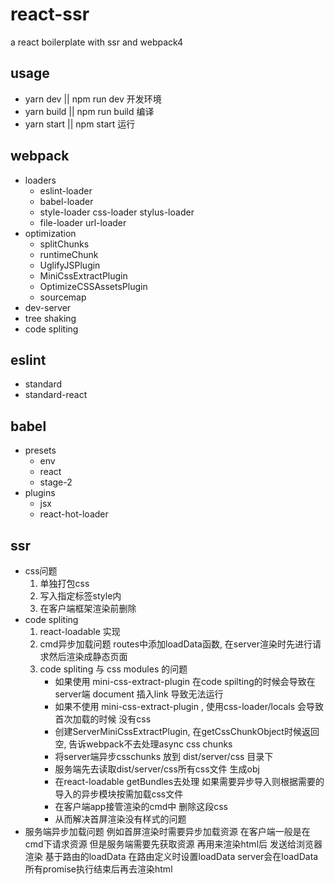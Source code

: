 # react-ssr

a react boilerplate with ssr and webpack4

## usage

- yarn dev || npm run dev  开发环境
- yarn build || npm run build 编译
- yarn start || npm start 运行

## webpack

- loaders
  - eslint-loader
  - babel-loader
  - style-loader css-loader stylus-loader
  - file-loader url-loader
- optimization
  - splitChunks
  - runtimeChunk
  - UglifyJSPlugin
  - MiniCssExtractPlugin
  - OptimizeCSSAssetsPlugin
  - sourcemap
- dev-server
- tree shaking
- code spliting

## eslint

- standard
- standard-react

## babel

- presets
  - env
  - react
  - stage-2
- plugins
  - jsx
  - react-hot-loader

## ssr

- css问题
  1. 单独打包css
  2. 写入指定标签style内
  3. 在客户端框架渲染前删除
- code spliting
  1. react-loadable 实现
  2. cmd异步加载问题  routes中添加loadData函数, 在server渲染时先进行请求然后渲染成静态页面
  3. code spliting 与 css modules 的问题
      - 如果使用 mini-css-extract-plugin 在code spilting的时候会导致在server端 document 插入link 导致无法运行
      - 如果不使用 mini-css-extract-plugin , 使用css-loader/locals 会导致首次加载的时候 没有css
      - 创建ServerMiniCssExtractPlugin, 在getCssChunkObject时候返回空, 告诉webpack不去处理async css chunks
      - 将server端异步csschunks 放到 dist/server/css 目录下
      - 服务端先去读取dist/server/css所有css文件 生成obj
      - 在react-loadable getBundles去处理 如果需要异步导入则根据需要的导入的异步模块按需加载css文件
      - 在客户端app接管渲染的cmd中 删除这段css
      - 从而解决首屏渲染没有样式的问题
- 服务端异步加载问题 例如首屏渲染时需要异步加载资源  在客户端一般是在cmd下请求资源  但是服务端需要先获取资源 再用来渲染html后 发送给浏览器渲染 基于路由的loadData 在路由定义时设置loadData server会在loadData所有promise执行结束后再去渲染html
